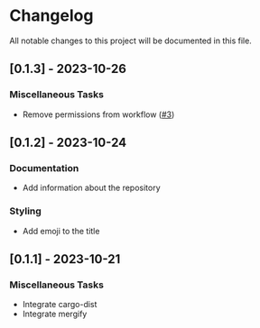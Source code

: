 # Changelog

All notable changes to this project will be documented in this file.

## [0.1.3] - 2023-10-26

### Miscellaneous Tasks

- Remove permissions from workflow ([#3](https://github.com/orhun/automated-rust-releases/pull/3))

<!-- generated by git-cliff -->
## [0.1.2] - 2023-10-24

### Documentation

- Add information about the repository

### Styling

- Add emoji to the title

<!-- generated by git-cliff -->
## [0.1.1] - 2023-10-21

### Miscellaneous Tasks

- Integrate cargo-dist
- Integrate mergify

<!-- generated by git-cliff -->
